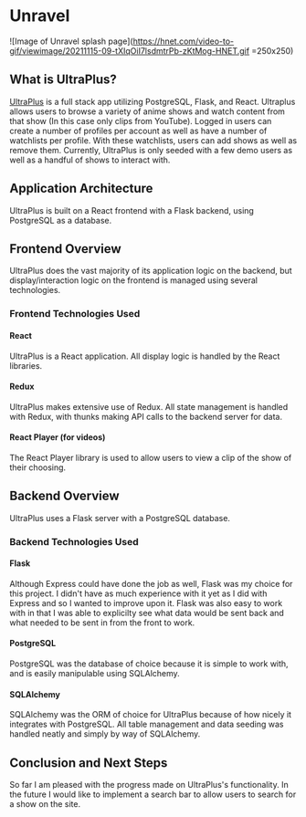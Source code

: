 # Unravel

![Image of Unravel splash page](https://hnet.com/video-to-gif/viewimage/20211115-09-tXIqOiI7lsdmtrPb-zKtMog-HNET.gif =250x250)

## What is UltraPlus?

[UltraPlus](https://ultraplus.herokuapp.com/) is a full stack app utilizing PostgreSQL, Flask, and React. Ultraplus allows users to browse a variety of anime shows and watch content from that show (In this case only clips from YouTube). Logged in users can create a number of profiles per account as well as have a number of watchlists per profile. With these watchlists, users can add shows as well as remove them. Currently, UltraPlus is only seeded with a few demo users as well as a handful of shows to interact with.

## Application Architecture

UltraPlus is built on a React frontend with a Flask backend, using PostgreSQL as a database.

## Frontend Overview

UltraPlus does the vast majority of its application logic on the backend, but display/interaction logic on the frontend is managed using several technologies.

### Frontend Technologies Used

#### React 

UltraPlus is a React application. All display logic is handled by the React libraries.

#### Redux

UltraPlus makes extensive use of Redux. All state management is handled with Redux, with thunks making API calls to the backend server for data. 

#### React Player (for videos)

The React Player library is used to allow users to view a clip of the show of their choosing. 

## Backend Overview

UltraPlus uses a Flask server with a PostgreSQL database.

### Backend Technologies Used

#### Flask

Although Express could have done the job as well, Flask was my choice for this project. I didn't have as much experience with it yet as I did with Express and so I wanted to improve upon it. Flask was also easy to work with in that I was able to explicilty see what data would be sent back and what needed to be sent in from the front to work.

#### PostgreSQL

PostgreSQL was the database of choice because it is simple to work with, and is easily manipulable using SQLAlchemy.

#### SQLAlchemy

SQLAlchemy was the ORM of choice for UltraPlus because of how nicely it integrates with PostgreSQL. All table management and data seeding was handled neatly and simply by way of SQLAlchemy.

## Conclusion and Next Steps

So far I am pleased with the progress made on UltraPlus's functionality. In the future I would like to implement a search bar to allow users to search for a show on the site. 
